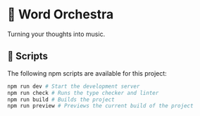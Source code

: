 # 🎹 Word Orchestra

Turning your thoughts into music.

## 📜 Scripts

The following npm scripts are available for this project:

```bash
npm run dev # Start the development server
npm run check # Runs the type checker and linter
npm run build # Builds the project
npm run preview # Previews the current build of the project
```
